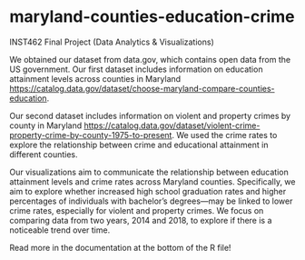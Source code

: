 # maryland-counties-education-crime
INST462 Final Project (Data Analytics &amp; Visualizations)

We obtained our dataset from data.gov, which contains open data from the US government. Our first dataset includes information on education attainment levels across counties in Maryland https://catalog.data.gov/dataset/choose-maryland-compare-counties-education. 

Our second dataset includes information on violent and property crimes by county in Maryland https://catalog.data.gov/dataset/violent-crime-property-crime-by-county-1975-to-present. We used the crime rates to explore the relationship between crime and educational attainment in different counties.

Our visualizations aim to communicate the relationship between education attainment levels and crime rates across Maryland counties. Specifically, we aim to explore whether increased high school graduation rates and higher percentages of individuals with bachelor’s degrees—may be linked to lower crime rates, especially for violent and property crimes. We focus on comparing data from two years, 2014 and 2018, to explore if there is a noticeable trend over time.

Read more in the documentation at the bottom of the R file!
